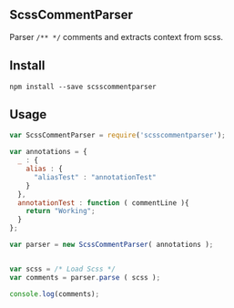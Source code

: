 ScssCommentParser
---

Parser `/** */` comments and extracts context from scss.


## Install

```shell
npm install --save scsscommentparser
```

## Usage

```js
var ScssCommentParser = require('scsscommentparser');

var annotations = {
  _ : {
    alias : {
      "aliasTest" : "annotationTest"
    }
  },
  annotationTest : function ( commentLine ){
    return "Working";
  }
};

var parser = new ScssCommentParser( annotations );


var scss = /* Load Scss */
var comments = parser.parse ( scss );

console.log(comments);
```
